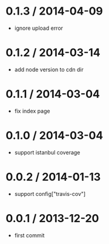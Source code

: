 
0.1.3 / 2014-04-09
==================

 * ignore upload error

0.1.2 / 2014-03-14 
==================

  * add node version to cdn dir

0.1.1 / 2014-03-04 
==================

  * fix index page

0.1.0 / 2014-03-04 
==================

  * support istanbul coverage

0.0.2 / 2014-01-13 
==================

  * support config["travis-cov"]

0.0.1 / 2013-12-20 
==================

  * first commit

